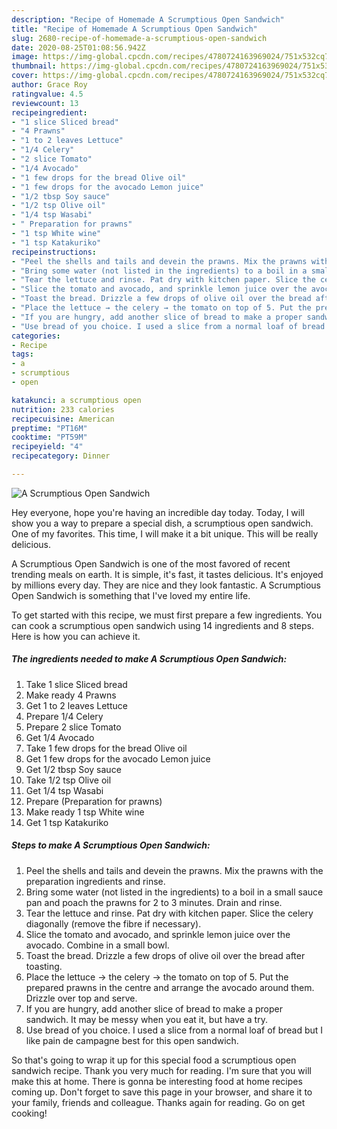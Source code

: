 ```yaml
---
description: "Recipe of Homemade A Scrumptious Open Sandwich"
title: "Recipe of Homemade A Scrumptious Open Sandwich"
slug: 2680-recipe-of-homemade-a-scrumptious-open-sandwich
date: 2020-08-25T01:08:56.942Z
image: https://img-global.cpcdn.com/recipes/4780724163969024/751x532cq70/a-scrumptious-open-sandwich-recipe-main-photo.jpg
thumbnail: https://img-global.cpcdn.com/recipes/4780724163969024/751x532cq70/a-scrumptious-open-sandwich-recipe-main-photo.jpg
cover: https://img-global.cpcdn.com/recipes/4780724163969024/751x532cq70/a-scrumptious-open-sandwich-recipe-main-photo.jpg
author: Grace Roy
ratingvalue: 4.5
reviewcount: 13
recipeingredient:
- "1 slice Sliced bread"
- "4 Prawns"
- "1 to 2 leaves Lettuce"
- "1/4 Celery"
- "2 slice Tomato"
- "1/4 Avocado"
- "1 few drops for the bread Olive oil"
- "1 few drops for the avocado Lemon juice"
- "1/2 tbsp Soy sauce"
- "1/2 tsp Olive oil"
- "1/4 tsp Wasabi"
- " Preparation for prawns"
- "1 tsp White wine"
- "1 tsp Katakuriko"
recipeinstructions:
- "Peel the shells and tails and devein the prawns. Mix the prawns with the preparation ingredients and rinse."
- "Bring some water (not listed in the ingredients) to a boil in a small sauce pan and poach the prawns for 2 to 3 minutes. Drain and rinse."
- "Tear the lettuce and rinse. Pat dry with kitchen paper. Slice the celery diagonally (remove the fibre if necessary)."
- "Slice the tomato and avocado, and sprinkle lemon juice over the avocado. Combine in a small bowl."
- "Toast the bread. Drizzle a few drops of olive oil over the bread after toasting."
- "Place the lettuce → the celery → the tomato on top of 5. Put the prepared prawns in the centre and arrange the avocado around them. Drizzle over top and serve."
- "If you are hungry, add another slice of bread to make a proper sandwich. It may be messy when you eat it, but have a try."
- "Use bread of you choice. I used a slice from a normal loaf of bread but I like pain de campagne best for this open sandwich."
categories:
- Recipe
tags:
- a
- scrumptious
- open

katakunci: a scrumptious open 
nutrition: 233 calories
recipecuisine: American
preptime: "PT16M"
cooktime: "PT59M"
recipeyield: "4"
recipecategory: Dinner

---
```



![A Scrumptious Open Sandwich](https://img-global.cpcdn.com/recipes/4780724163969024/751x532cq70/a-scrumptious-open-sandwich-recipe-main-photo.jpg)

Hey everyone, hope you're having an incredible day today. Today, I will show you a way to prepare a special dish, a scrumptious open sandwich. One of my favorites. This time, I will make it a bit unique. This will be really delicious.

A Scrumptious Open Sandwich is one of the most favored of recent trending meals on earth. It is simple, it's fast, it tastes delicious. It's enjoyed by millions every day. They are nice and they look fantastic. A Scrumptious Open Sandwich is something that I've loved my entire life.




To get started with this recipe, we must first prepare a few ingredients. You can cook a scrumptious open sandwich using 14 ingredients and 8 steps. Here is how you can achieve it.

<!--inarticleads1-->

##### The ingredients needed to make A Scrumptious Open Sandwich:

1. Take 1 slice Sliced bread
1. Make ready 4 Prawns
1. Get 1 to 2 leaves Lettuce
1. Prepare 1/4 Celery
1. Prepare 2 slice Tomato
1. Get 1/4 Avocado
1. Take 1 few drops for the bread Olive oil
1. Get 1 few drops for the avocado Lemon juice
1. Get 1/2 tbsp Soy sauce
1. Take 1/2 tsp Olive oil
1. Get 1/4 tsp Wasabi
1. Prepare  (Preparation for prawns)
1. Make ready 1 tsp White wine
1. Get 1 tsp Katakuriko




<!--inarticleads2-->

##### Steps to make A Scrumptious Open Sandwich:

1. Peel the shells and tails and devein the prawns. Mix the prawns with the preparation ingredients and rinse.
1. Bring some water (not listed in the ingredients) to a boil in a small sauce pan and poach the prawns for 2 to 3 minutes. Drain and rinse.
1. Tear the lettuce and rinse. Pat dry with kitchen paper. Slice the celery diagonally (remove the fibre if necessary).
1. Slice the tomato and avocado, and sprinkle lemon juice over the avocado. Combine in a small bowl.
1. Toast the bread. Drizzle a few drops of olive oil over the bread after toasting.
1. Place the lettuce → the celery → the tomato on top of 5. Put the prepared prawns in the centre and arrange the avocado around them. Drizzle over top and serve.
1. If you are hungry, add another slice of bread to make a proper sandwich. It may be messy when you eat it, but have a try.
1. Use bread of you choice. I used a slice from a normal loaf of bread but I like pain de campagne best for this open sandwich.




So that's going to wrap it up for this special food a scrumptious open sandwich recipe. Thank you very much for reading. I'm sure that you will make this at home. There is gonna be interesting food at home recipes coming up. Don't forget to save this page in your browser, and share it to your family, friends and colleague. Thanks again for reading. Go on get cooking!
